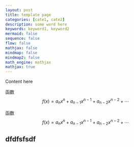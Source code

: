 ```yaml
---
layout: post
title: template page
categories: [cate1, cate2]
description: some word here
keywords: keyword1, keyword2
mermaid: false
sequence: false
flow: false
mathjax: false
mindmap: false
mindmap2: false
math_engine: mathjax
mathjax: true
---
```


Content here

函数 $$f(x) = a_nx^n + a_{n-1}x^{n-1} + a_{n-2}x^{n-2} + \cdots$$

函数 <span class="math">$$f(x) = a_nx^n + a_{n-1}x^{n-1} + a_{n-2}x^{n-2} + \cdots$$</span>

## dfdfsfsdf